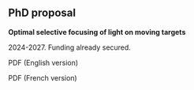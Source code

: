 <h2> PhD proposal </h2>

<p> 
<b> Optimal selective focusing of light on moving targets </b>
</p> 

<p> 
2024-2027. Funding already secured.
</p> 

<p> 
PDF (English version)
</p> 

<p> 
PDF (French version)
</p> 
